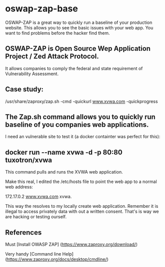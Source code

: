 # oswap-zap-base
OSWAP-ZAP is a great way to quickly run a baseline of your production website.
This allows you to see the basic issues with your web app.
You want to find problems before the hacker find them.

## OSWAP-ZAP is Open Source Wep Application Project / Zed Attack Protocol. 
It allows companies to comply the federal and state requirement of
Vulnerability Assessment. 

## Case study:

/usr/share/zaproxy/zap.sh -cmd -quickurl www.xvwa.com -quickprogress

## The Zap.sh command allows you to quickly run baseline of you companies web applications.

I need an vulnerable site to test it (a docker containter was perfect for this):  

## docker run --name xvwa -d -p 80:80 tuxotron/xvwa

This command pulls and runs the XVWA web application.

Make this real, I edited the /etc/hosts file to point the web app to a normal web address:

172.17.0.2 www.xvwa.com xvwa. 

This way the resolves to my locally create web application. Remember it is illegal to access
privately data with out a written consent. That's is way we are hacking or testing ourself.

## References

Must [Install OWASP ZAP] (https://www.zaproxy.org/download/)

Very handy [Command line Help] (https://www.zaproxy.org/docs/desktop/cmdline/)
